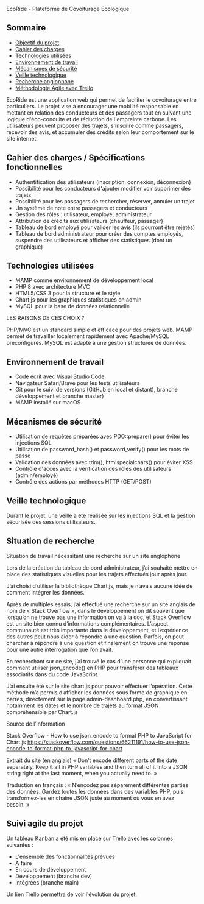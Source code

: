 EcoRide - Plateforme de Covoiturage Ecologique

## Sommaire
- [Objectif du projet](#objectif-du-projet)
- [Cahier des charges](#cahier-des-charges--spécifications-fonctionnelles)
- [Technologies utilisées](#technologies-utilisées)
- [Environnement de travail](#environnement-de-travail)
- [Mécanismes de sécurité](#mécanismes-de-sécurité)
- [Veille technologique](#veille-technologique)
- [Recherche anglophone](#situation-de-recherche)
- [Méthodologie Agile avec Trello](#suivi-agile-du-projet)


EcoRide est une application web qui permet de faciliter le covoiturage
entre particuliers. Le projet vise à encourager une mobilité responsable
en mettant en relation des conducteurs et des passagers tout en suivant
une logique d'éco-conduite et de réduction de l'empreinte carbone.
Les utilisateurs peuvent proposer des trajets, s'inscrire comme passagers,
recevoir des avis, et accumuler des crédits selon leur comportement sur le site internet.

## Cahier des charges / Spécifications fonctionnelles

* Authentification des utilisateurs (inscription, connexion, déconnexion)
* Possibilité pour les conducteurs d'ajouter modifier voir supprimer des trajets
* Possibilité pour les passagers de rechercher, réserver, annuler un trajet
* Un système de note entre passagers et conducteurs 
* Gestion des rôles : utilisateur, employé, administrateur
* Attribution de crédits aux utilisateurs (chauffeur, passager)
* Tableau de bord employé pour valider les avis (ils pourront être rejetés)
* Tableau de bord administrateur pour créer des comptes employés, 
suspendre des utilisateurs et afficher des statistiques (dont un graphique)


## Technologies utilisées

* MAMP comme environnement de développement local
* PHP 8 avec architecture MVC
* HTML5/CSS 3 pour la structure et le style
* Chart.js pour les graphiques statistiques en admin
* MySQL pour la base de données relationnelle

LES RAISONS DE CES CHOIX ?

PHP/MVC est un standard simple et efficace pour des projets web.
MAMP permet de travailler localement rapidement avec Apache/MySQL préconfigurés.
MySQL est adapté à une gestion structurée de données.


## Environnement de travail
* Code écrit avec Visual Studio Code
* Navigateur Safari/Brave pour les tests utilisateurs
* Git pour le suivi de versions (GitHub en local et distant), branche développement et branche master)
* MAMP installé sur macOS


## Mécanismes de sécurité

* Utilisation de requêtes préparées avec PDO::prepare() pour éviter les injections SQL
* Utilisation de password_hash() et password_verify() pour les mots de passe
* Validation des données avec trim(), htmlspecialchars() pour éviter XSS
* Contrôle d'accès avec la vérification des rôles des utilisateurs (admin/employé)
* Contrôle des actions par méthodes HTTP (GET/POST)

## Veille technologique

Durant le projet, une veille a été réalisée sur les injections SQL et la gestion sécurisée des sessions utilisateurs.


## Situation de recherche

Situation de travail nécessitant une recherche sur un site anglophone

Lors de la création du tableau de bord administrateur, j’ai souhaité mettre en place des statistiques visuelles pour les trajets effectués jour après jour.

J’ai choisi d’utiliser la bibliothèque Chart.js, mais je n’avais aucune idée de comment intégrer les données.

Après de multiples essais, j’ai effectué une recherche sur un site anglais de nom de « Stack Overflow », dans le développement on dit souvent que lorsqu’on ne trouve pas une information on va à la doc, et Stack Overflow est un site bien connu d’informations complémentaires.
L’aspect communauté est très importante dans le développement, et l’expérience des autres peut nous aider à répondre à une question.
Parfois, on peut chercher à répondre à une question et finalement on trouve une réponse pour une autre interrogation que l’on avait.

En recherchant sur ce site, j’ai trouvé le cas d’une personne qui expliquait comment utiliser json_encode() en PHP pour transférer des tableaux associatifs dans du code JavaScript.

J’ai ensuite été sur le site chart.js pour pouvoir effectuer l’opération.
Cette méthode m’a permis d’afficher les données sous forme de graphique en barres, directement sur la page admin-dashboard.php, en convertissant notamment les dates et le nombre de trajets au format JSON compréhensible par Chart.js

Source de l’information 

Stack Overflow - How to use json_encode to format PHP to JavaScript for Chart.js
https://stackoverflow.com/questions/66211191/how-to-use-json-encode-to-format-php-to-javascript-for-chart

Extrait du site (en anglais)
« Don’t encode different parts of the date separately. Keep it all in PHP variables and then turn all of it into a JSON string right at the last moment, when you actually need to. »

Traduction en français :
« N’encodez pas séparément différentes parties des données. Gardez toutes les données dans des variables PHP, puis transformez-les en chaîne JSON juste au moment où vous en avez besoin. »


## Suivi agile du projet

Un tableau Kanban a été mis en place sur Trello avec les colonnes suivantes : 

* L'ensemble des fonctionnalités prévues
* A faire
* En cours de développement
* Développement (branche dev)
* Intégrées (branche main)

Un lien Trello permettra de voir l'évolution du projet.